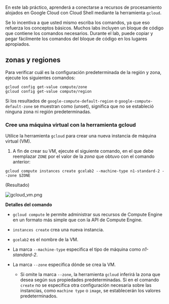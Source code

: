 En este lab práctico, aprenderá a conectarse a recursos de procesamiento alojados en Google Cloud con Cloud Shell mediante la herramienta `gcloud`.

Se lo incentiva a que usted mismo escriba los comandos, ya que eso refuerza los conceptos básicos. Muchos labs incluyen un bloque de código que contiene los comandos necesarios. Durante el lab, puede copiar y pegar fácilmente los comandos del bloque de código en los lugares apropiados.

## zonas y regiones

Para verificar cuál es la configuración predeterminada de la región y zona, ejecute los siguientes comandos:

```
gcloud config get-value compute/zone
gcloud config get-value compute/region
```

Si los resultados de `google-compute-default-region` o `google-compute-default-zone` se muestran como (unset), significa que no se estableció ninguna zona ni región predeterminadas.

### Cree una máquina virtual con la herramienta gcloud

Utilice la herramienta `gcloud` para crear una nueva instancia de máquina virtual (VM).

1.  A fin de crear su VM, ejecute el siguiente comando, en el que debe reemplazar `ZONE` por el valor de la _zona_ que obtuvo con el comando anterior:
    

```
gcloud compute instances create gcelab2 --machine-type n1-standard-2 --zone $ZONE
```

(Resultado)

![gcloud_vm.png](https://cdn.qwiklabs.com/K%2FhXlIfrP4aHv%2FMvTKhHkx7ClOkBp4pXVsv6i7hYT4Y%3D "VM de gcloud")

**Detalles del comando**

-   `gcloud compute` le permite administrar sus recursos de Compute Engine en un formato más simple que con la API de Compute Engine.
    
-   `instances create` crea una nueva instancia.
    
-   `gcelab2` es el nombre de la VM.
    
-   La marca `--machine-type` especifica el tipo de máquina como _n1-standard-2_.
    
-   La marca `--zone` especifica dónde se crea la VM.
    
    -   Si omite la marca `--zone`, la herramienta `gcloud` inferirá la zona que desea según sus propiedades predeterminadas. Si en el comando `create` no se especifica otra configuración necesaria sobre las instancias, como `machine type` o `image`, se establecerán los valores predeterminados.